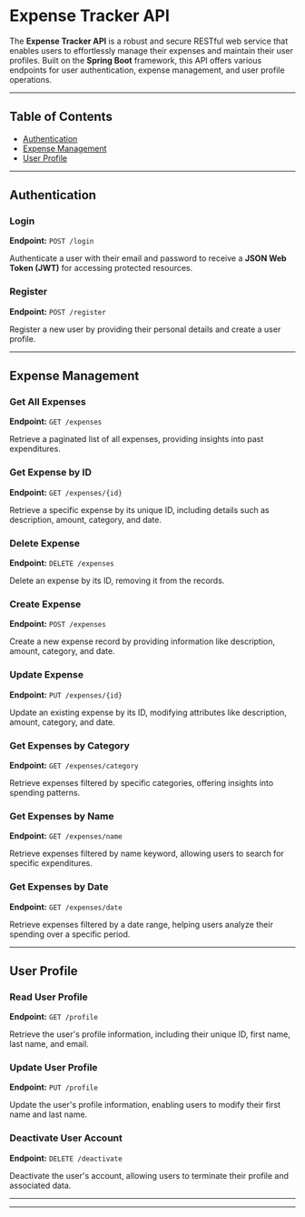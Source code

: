 # Expense Tracker API

The **Expense Tracker API** is a robust and secure RESTful web service that enables users to effortlessly manage their expenses and maintain their user profiles. Built on the **Spring Boot** framework, this API offers various endpoints for user authentication, expense management, and user profile operations.

---

## Table of Contents

- [Authentication](#authentication)
- [Expense Management](#expense-management)
- [User Profile](#user-profile)

---

## Authentication

### Login

**Endpoint:** `POST /login`

Authenticate a user with their email and password to receive a **JSON Web Token (JWT)** for accessing protected resources.

### Register

**Endpoint:** `POST /register`

Register a new user by providing their personal details and create a user profile.

---

## Expense Management

### Get All Expenses

**Endpoint:** `GET /expenses`

Retrieve a paginated list of all expenses, providing insights into past expenditures.

### Get Expense by ID

**Endpoint:** `GET /expenses/{id}`

Retrieve a specific expense by its unique ID, including details such as description, amount, category, and date.

### Delete Expense

**Endpoint:** `DELETE /expenses`

Delete an expense by its ID, removing it from the records.

### Create Expense

**Endpoint:** `POST /expenses`

Create a new expense record by providing information like description, amount, category, and date.

### Update Expense

**Endpoint:** `PUT /expenses/{id}`

Update an existing expense by its ID, modifying attributes like description, amount, category, and date.

### Get Expenses by Category

**Endpoint:** `GET /expenses/category`

Retrieve expenses filtered by specific categories, offering insights into spending patterns.

### Get Expenses by Name

**Endpoint:** `GET /expenses/name`

Retrieve expenses filtered by name keyword, allowing users to search for specific expenditures.

### Get Expenses by Date

**Endpoint:** `GET /expenses/date`

Retrieve expenses filtered by a date range, helping users analyze their spending over a specific period.

---

## User Profile

### Read User Profile

**Endpoint:** `GET /profile`

Retrieve the user's profile information, including their unique ID, first name, last name, and email.

### Update User Profile

**Endpoint:** `PUT /profile`

Update the user's profile information, enabling users to modify their first name and last name.

### Deactivate User Account

**Endpoint:** `DELETE /deactivate`

Deactivate the user's account, allowing users to terminate their profile and associated data.

---
---
